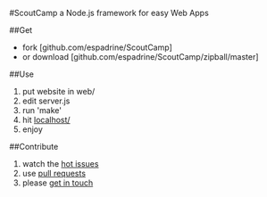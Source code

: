 #ScoutCamp
a Node.js framework for easy Web Apps

##Get
- fork [github.com/espadrine/ScoutCamp]
- or download [github.com/espadrine/ScoutCamp/zipball/master]

##Use
1. put website in web/
2. edit server.js
3. run 'make'
4. hit [localhost/](http://localhost/)
5. enjoy

##Contribute
1. watch the [hot issues](https://github.com/espadrine/ScoutCamp/issues)
2. use [pull requests](http://help.github.com/send-pull-requests/)
3. please [get in touch](https://github.com/inbox/new/espadrine)
